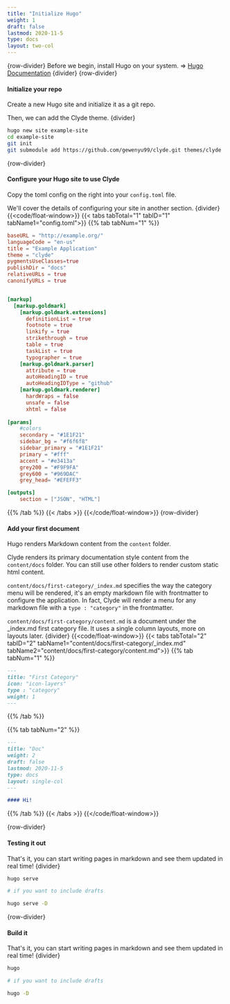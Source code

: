 ```yaml
---
title: "Initialize Hugo"
weight: 1
draft: false
lastmod: 2020-11-5
type: docs
layout: two-col
---
```

{row-divider}
Before we begin, install Hugo on your system. => [Hugo Documentation](https://gohugo.io/getting-started/installing/)
{divider}
{row-divider}
#### Initialize your repo
Create a new Hugo site and initialize it as a git repo.

Then, we can add the Clyde theme.
{divider}
``` bash
hugo new site example-site
cd example-site
git init
git submodule add https://github.com/gewenyu99/clyde.git themes/clyde
```
{row-divider}
#### Configure your Hugo site to use Clyde
Copy the toml config on the right into your `config.toml` file.

We'll cover the details of configuring your site in another section.
{divider}
{{<code/float-window>}}
{{< tabs tabTotal="1" tabID="1" tabName1="config.toml">}}
{{% tab tabNum="1" %}}
``` toml
baseURL = "http://example.org/"
languageCode = "en-us"
title = "Example Application"
theme = "clyde"
pygmentsUseClasses=true
publishDir = "docs"
relativeURLs = true
canonifyURLs = true


[markup]
  [markup.goldmark]
    [markup.goldmark.extensions]
      definitionList = true
      footnote = true
      linkify = true
      strikethrough = true
      table = true
      taskList = true
      typographer = true
    [markup.goldmark.parser]
      attribute = true
      autoHeadingID = true
      autoHeadingIDType = "github"
    [markup.goldmark.renderer]
      hardWraps = false
      unsafe = false
      xhtml = false
      
[params]
    #colors
    secondary = "#1E1F21"
    sidebar_bg = "#f6f6f8"
    sidebar_primary = "#1E1F21"
    primary = "#fff"
    accent = "#e3413a"
    grey200 = "#F9F9FA"
    grey600 = "#969DAC"
    grey_head= "#EFEFF3"

[outputs]
    section = ["JSON", "HTML"]
```
{{% /tab %}}
{{< /tabs >}}
{{</code/float-window>}}
{row-divider}
#### Add your first document
Hugo renders Markdown content from the `content` folder.

Clyde renders its primary documentation style content from the `content/docs` folder. You can still use other folders to render custom static html content.

`content/docs/first-category/_index.md` specifies the way the category menu will be rendered, it's an empty markdown file with frontmatter to configure the application. In fact, Clyde will render a menu for any markdown file with a `type : "category"` in the frontmatter.

`content/docs/first-category/content.md` is a document under the _index.md first category file. It uses a single column layouts, more on layouts later.
{divider}
{{<code/float-window>}}
{{< tabs tabTotal="2" tabID="2" tabName1="content/docs/first-category/_index.md" tabName2="content/docs/first-category/content.md">}}
{{% tab tabNum="1" %}}
``` md
---
title: "First Category"
icon: "icon-layers"
type : "category"
weight: 1
---
```
{{% /tab %}}

{{% tab tabNum="2" %}}
``` md
---
title: "Doc"
weight: 2
draft: false
lastmod: 2020-11-5
type: docs
layout: single-col
---

#### Hi!
```
{{% /tab %}}
{{< /tabs >}}
{{</code/float-window>}}

{row-divider}
#### Testing it out
That's it, you can start writing pages in markdown and see them updated in real time!
{divider}
```bash 
hugo serve

# if you want to include drafts

hugo serve -D
```
{row-divider}
#### Build it
That's it, you can start writing pages in markdown and see them updated in real time!
{divider}
```bash 
hugo

# if you want to include drafts

hugo -D
```
